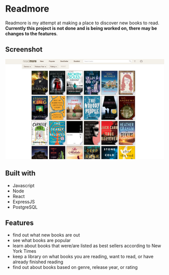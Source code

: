 # Readmore
Readmore is my attempt at making a place to discover new books to read. **Currently this project is not done and is being
worked on, there may be changes to the features**.

## Screenshot
![alt text](client/src/assets/Screenshot%20(68).png)


## Built with
* Javascript
* Node
* React
* ExpressJS
* PostgreSQL


## Features
* find out what new books are out
* see what books are popular
* learn about books that were/are listed as best sellers according to New York Times
* keep a library on what books you are reading, want to read, or have already finished reading
* find out about books based on genre, release year, or rating

